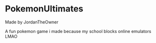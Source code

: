 # PokemonUltimates
Made by JordanTheOwner

A fun pokemon game i made because my school blocks online emulators
LMAO
